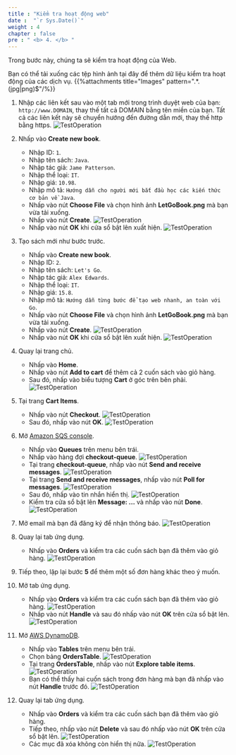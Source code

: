 ```yaml
---
title : "Kiểm tra hoạt động web"
date :  "`r Sys.Date()`" 
weight : 4
chapter : false
pre : " <b> 4. </b> "
---
```


Trong bước này, chúng ta sẽ kiểm tra hoạt động của Web.

Bạn có thể tải xuống các tệp hình ảnh tại đây để thêm dữ liệu kiểm tra hoạt động của các dịch vụ.
    {{%attachments title="Images" pattern=".*\.(jpg|png)$"/%}}

1. Nhập các liên kết sau vào một tab mới trong trình duyệt web của bạn: ``http://www.DOMAIN``, thay thế tất cả DOMAIN bằng tên miền của bạn. Tất cả các liên kết này sẽ chuyển hướng đến đường dẫn mới, thay thế http bằng https.
    ![TestOperation](https://chaunguyen3rd.github.io/000083-Book-store-Decouple-order-process-with-SQS-and-SNS/images/temp/1/8.png?width=90pc)

2. Nhấp vào **Create new book**.
    - Nhập ID: ``1``.
    - Nhập tên sách: ``Java``.
    - Nhập tác giả: ``Jame Patterson``.
    - Nhập thể loại: ``IT``.
    - Nhập giá: ``10.98``.
    - Nhập mô tả: ``Hướng dẫn cho người mới bắt đầu học các kiến thức cơ bản về Java``.
    - Nhấp vào nút **Choose File** và chọn hình ảnh **LetGoBook.png** mà bạn vừa tải xuống.
    - Nhấp vào nút **Create**.
      ![TestOperation](https://chaunguyen3rd.github.io/000083-Book-store-Decouple-order-process-with-SQS-and-SNS/images/temp/1/69.png?width=90pc)
    - Nhấp vào nút **OK** khi cửa sổ bật lên xuất hiện.
      ![TestOperation](https://chaunguyen3rd.github.io/000083-Book-store-Decouple-order-process-with-SQS-and-SNS/images/temp/1/70.png?width=90pc)

3. Tạo sách mới như bước trước.
    - Nhấp vào **Create new book**.
    - Nhập ID: ``2``.
    - Nhập tên sách: ``Let's Go``.
    - Nhập tác giả: ``Alex Edwards``.
    - Nhập thể loại: ``IT``.
    - Nhập giá: ``15.8``.
    - Nhập mô tả: ``Hướng dẫn từng bước để tạo web nhanh, an toàn với Go``.
    - Nhấp vào nút **Choose File** và chọn hình ảnh **LetGoBook.png** mà bạn vừa tải xuống.
    - Nhấp vào nút **Create**.
      ![TestOperation](https://chaunguyen3rd.github.io/000083-Book-store-Decouple-order-process-with-SQS-and-SNS/images/temp/1/71.png?width=90pc)
    - Nhấp vào nút **OK** khi cửa sổ bật lên xuất hiện.
      ![TestOperation](https://chaunguyen3rd.github.io/000083-Book-store-Decouple-order-process-with-SQS-and-SNS/images/temp/1/70.png?width=90pc)

4. Quay lại trang chủ.
    - Nhấp vào **Home**.
    - Nhấp vào nút **Add to cart** để thêm cả 2 cuốn sách vào giỏ hàng.
    - Sau đó, nhấp vào biểu tượng **Cart** ở góc trên bên phải.
      ![TestOperation](https://chaunguyen3rd.github.io/000083-Book-store-Decouple-order-process-with-SQS-and-SNS/images/temp/1/72.png?width=90pc)

5. Tại trang **Cart Items**.
    - Nhấp vào nút **Checkout**.
      ![TestOperation](https://chaunguyen3rd.github.io/000083-Book-store-Decouple-order-process-with-SQS-and-SNS/images/temp/1/73.png?width=90pc)
    - Sau đó, nhấp vào nút **OK**.
      ![TestOperation](https://chaunguyen3rd.github.io/000083-Book-store-Decouple-order-process-with-SQS-and-SNS/images/temp/1/74.png?width=90pc)

6. Mở [Amazon SQS console](https://us-east-1.console.aws.amazon.com/sqs/v2/home?region=us-east-1#/homepage).
    - Nhấp vào **Queues** trên menu bên trái.
    - Nhấp vào hàng đợi **checkout-queue**.
      ![TestOperation](https://chaunguyen3rd.github.io/000083-Book-store-Decouple-order-process-with-SQS-and-SNS/images/temp/1/75.png?width=90pc)
    - Tại trang **checkout-queue**, nhấp vào nút **Send and receive messages**.
      ![TestOperation](https://chaunguyen3rd.github.io/000083-Book-store-Decouple-order-process-with-SQS-and-SNS/images/temp/1/76.png?width=90pc)
    - Tại trang **Send and receive messages**, nhấp vào nút **Poll for messages**.
      ![TestOperation](https://chaunguyen3rd.github.io/000083-Book-store-Decouple-order-process-with-SQS-and-SNS/images/temp/1/77.png?width=90pc)
    - Sau đó, nhấp vào tin nhắn hiển thị.
      ![TestOperation](https://chaunguyen3rd.github.io/000083-Book-store-Decouple-order-process-with-SQS-and-SNS/images/temp/1/78.png?width=90pc)
    - Kiểm tra cửa sổ bật lên **Message: ...** và nhấp vào nút **Done**.
      ![TestOperation](https://chaunguyen3rd.github.io/000083-Book-store-Decouple-order-process-with-SQS-and-SNS/images/temp/1/79.png?width=90pc)

7. Mở email mà bạn đã đăng ký để nhận thông báo.
    ![TestOperation](https://chaunguyen3rd.github.io/000083-Book-store-Decouple-order-process-with-SQS-and-SNS/images/temp/1/80.png?width=90pc)

8. Quay lại tab ứng dụng.
    - Nhấp vào **Orders** và kiểm tra các cuốn sách bạn đã thêm vào giỏ hàng.
      ![TestOperation](https://chaunguyen3rd.github.io/000083-Book-store-Decouple-order-process-with-SQS-and-SNS/images/temp/1/81.png?width=90pc)

9. Tiếp theo, lặp lại bước **5** để thêm một số đơn hàng khác theo ý muốn.

10. Mở tab ứng dụng.
    - Nhấp vào **Orders** và kiểm tra các cuốn sách bạn đã thêm vào giỏ hàng.
      ![TestOperation](https://chaunguyen3rd.github.io/000083-Book-store-Decouple-order-process-with-SQS-and-SNS/images/temp/1/82.png?width=90pc)
    - Nhấp vào nút **Handle** và sau đó nhấp vào nút **OK** trên cửa sổ bật lên.
      ![TestOperation](https://chaunguyen3rd.github.io/000083-Book-store-Decouple-order-process-with-SQS-and-SNS/images/temp/1/83.png?width=90pc)

11. Mở [AWS DynamoDB](https://us-east-1.console.aws.amazon.com/dynamodbv2/home?region=us-east-1#tables).
    - Nhấp vào **Tables** trên menu bên trái.
    - Chọn bảng **OrdersTable**.
      ![TestOperation](https://chaunguyen3rd.github.io/000083-Book-store-Decouple-order-process-with-SQS-and-SNS/images/temp/1/86.png?width=90pc)
    - Tại trang **OrdersTable**, nhấp vào nút **Explore table items**.
      ![TestOperation](https://chaunguyen3rd.github.io/000083-Book-store-Decouple-order-process-with-SQS-and-SNS/images/temp/1/87.png?width=90pc)
    - Bạn có thể thấy hai cuốn sách trong đơn hàng mà bạn đã nhấp vào nút **Handle** trước đó.
      ![TestOperation](https://chaunguyen3rd.github.io/000083-Book-store-Decouple-order-process-with-SQS-and-SNS/images/temp/1/88.png?width=90pc)

12. Quay lại tab ứng dụng.
    - Nhấp vào **Orders** và kiểm tra các cuốn sách bạn đã thêm vào giỏ hàng.
    - Tiếp theo, nhấp vào nút **Delete** và sau đó nhấp vào nút **OK** trên cửa sổ bật lên.
      ![TestOperation](https://chaunguyen3rd.github.io/000083-Book-store-Decouple-order-process-with-SQS-and-SNS/images/temp/1/84.png?width=90pc)
    - Các mục đã xóa không còn hiển thị nữa.
      ![TestOperation](https://chaunguyen3rd.github.io/000083-Book-store-Decouple-order-process-with-SQS-and-SNS/images/temp/1/85.png?width=90pc)
